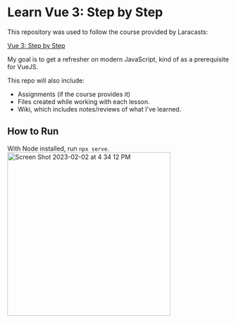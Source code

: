 # Learn Vue 3: Step by Step

This repository was used to follow the course provided by Laracasts:

[Vue 3: Step by Step](https://laracasts.com/series/learn-vue-3-step-by-step)

My goal is to get a refresher on modern JavaScript, kind of as a prerequisite for VueJS.

This repo will also include:
- Assignments (if the course provides it)
- Files created while working with each lesson.
- Wiki, which includes notes/reviews of what I've learned.

## How to Run
With Node installed, run `npx serve`.
<img width="370" alt="Screen Shot 2023-02-02 at 4 34 12 PM" src="https://user-images.githubusercontent.com/38295612/216483088-0e503605-443b-42c2-8559-4c5745a2fbf6.png">
